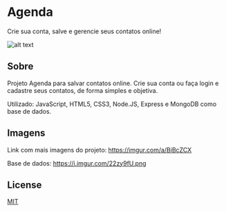# Agenda

Crie sua conta, salve e gerencie seus contatos online!

![alt text](https://i.imgur.com/W5HrptY.png)

## Sobre

Projeto Agenda para salvar contatos online. Crie sua conta ou faça login e cadastre seus contatos, de forma simples e objetiva.

Utilizado: JavaScript, HTML5, CSS3, Node.JS, Express e MongoDB como base de dados.


## Imagens
Link com mais imagens do projeto: https://imgur.com/a/BiBcZCX

Base de dados: https://i.imgur.com/22zy9fU.png



## License
[MIT](https://choosealicense.com/licenses/mit/)
